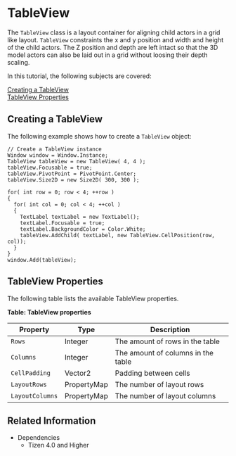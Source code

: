 # TableView

The `TableView` class is a layout container for aligning child actors in a grid like layout.
`TableView` constraints the x and y position and width and height of the child actors.
The Z position and depth are left intact so that the 3D model actors can also be laid out in a grid without loosing their depth scaling.

In this tutorial, the following subjects are covered:

[Creating a TableView](#1)<br>
[TableView Properties](#2)<br>

<a name="1"></a>
## Creating a TableView

The following example shows how to create a `TableView` object:

```
// Create a TableView instance
Window window = Window.Instance;
TableView tableView = new TableView( 4, 4 );
tableView.Focusable = true;
tableView.PivotPoint = PivotPoint.Center;
tableView.Size2D = new Size2D( 300, 300 );

for( int row = 0; row < 4; ++row )
{
  for( int col = 0; col < 4; ++col )
  {
    TextLabel textLabel = new TextLabel();
    textLabel.Focusable = true;
    textLabel.BackgroundColor = Color.White;
    tableView.AddChild( textLabel, new TableView.CellPosition(row, col));
  }
}
window.Add(tableView);
```
<a name="2"></a>
## TableView Properties

The following table lists the available TableView properties.

**Table: TableView properties**

| Property        | Type         | Description                        |
| --------------- | ------------ | ---------------------------------- |
| `Rows`          | Integer      | The amount of rows in the table    |
| `Columns`       | Integer      | The amount of columns in the table |
| `CellPadding`   | Vector2      | Padding between cells              |
| `LayoutRows`    | PropertyMap  | The number of layout rows          |
| `LayoutColumns` | PropertyMap  | The number of layout columns       |



## Related Information
* Dependencies
  -   Tizen 4.0 and Higher
